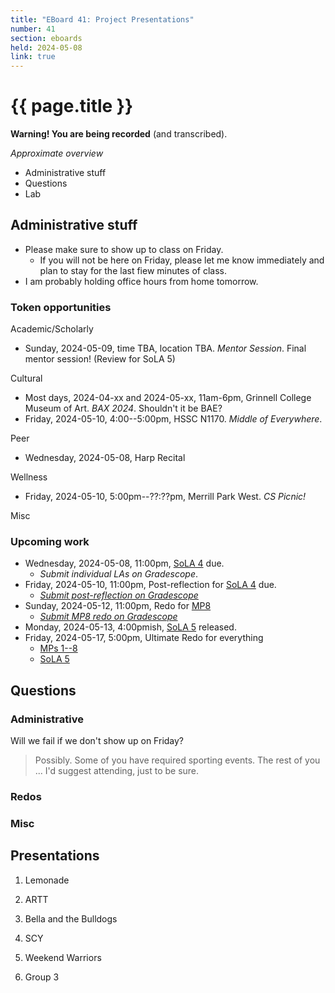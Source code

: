 ```yaml
---
title: "EBoard 41: Project Presentations"
number: 41
section: eboards
held: 2024-05-08
link: true
---
```

# {{ page.title }}

**Warning! You are being recorded** (and transcribed). 

_Approximate overview_

* Administrative stuff
* Questions
* Lab

Administrative stuff
--------------------

* Please make sure to show up to class on Friday. 
    * If you will not be here on Friday, please let me know immediately
      and plan to stay for the last fiew minutes of class.
* I am probably holding office hours from home tomorrow.

### Token opportunities

Academic/Scholarly

* Sunday, 2024-05-09, time TBA, location TBA.
  _Mentor Session_. Final mentor session! (Review for SoLA 5)

Cultural

* Most days, 2024-04-xx and 2024-05-xx, 11am-6pm, 
  Grinnell College Museum of Art.
  _BAX 2024_. Shouldn't it be BAE?
* Friday, 2024-05-10, 4:00--5:00pm, HSSC N1170.
  _Middle of Everywhere_. 

Peer

* Wednesday, 2024-05-08, Harp Recital

Wellness

* Friday, 2024-05-10, 5:00pm--??:??pm, Merrill Park West.
  _CS Picnic!_ 

Misc

### Upcoming work

* Wednesday, 2024-05-08, 11:00pm, [SoLA 4](../las) due.
    * _Submit individual LAs on Gradescope_.
* Friday, 2024-05-10, 11:00pm, Post-reflection for [SoLA 4](../las) due.
    * [_Submit post-reflection on Gradescope_](https://www.gradescope.com/courses/690100/assignments/4447419)
* Sunday, 2024-05-12, 11:00pm, Redo for [MP8](../mps/mp08)
    * [_Submit MP8 redo on Gradescope_](https://www.gradescope.com/courses/690100/assignments/4379461)
* Monday, 2024-05-13, 4:00pmish, [SoLA 5](../las) released.
* Friday, 2024-05-17, 5:00pm, Ultimate Redo for everything
    * [MPs 1--8](../mps)
    * [SoLA 5](../las)

Questions
---------

### Administrative

Will we fail if we don't show up on Friday?

> Possibly. Some of you have required sporting events. The rest of you ...
  I'd suggest attending, just to be sure.

### Redos

### Misc

Presentations
-------------

1. Lemonade

2. ARTT

3. Bella and the Bulldogs

4. SCY

5. Weekend Warriors

6. Group 3
